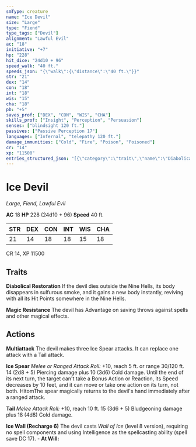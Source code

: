 ```yaml
---
smType: creature
name: "Ice Devil"
size: "Large"
type: "Fiend"
type_tags: ["Devil"]
alignment: "Lawful Evil"
ac: "18"
initiative: "+7"
hp: "228"
hit_dice: "24d10 + 96"
speed_walk: "40 ft."
speeds_json: "{\"walk\":{\"distance\":\"40 ft.\"}}"
str: "21"
dex: "14"
con: "18"
int: "18"
wis: "15"
cha: "18"
pb: "+5"
saves_prof: ["DEX", "CON", "WIS", "CHA"]
skills_prof: ["Insight", "Perception", "Persuasion"]
senses: ["blindsight 120 ft."]
passives: ["Passive Perception 17"]
languages: ["Infernal", "telepathy 120 ft."]
damage_immunities: ["Cold", "Fire", "Poison", "Poisoned"]
cr: "14"
xp: "11500"
entries_structured_json: "[{\"category\":\"trait\",\"name\":\"Diabolical Restoration\",\"text\":\"If the devil dies outside the Nine Hells, its body disappears in sulfurous smoke, and it gains a new body instantly, reviving with all its Hit Points somewhere in the Nine Hells.\"},{\"category\":\"trait\",\"name\":\"Magic Resistance\",\"text\":\"The devil has Advantage on saving throws against spells and other magical effects.\"},{\"category\":\"action\",\"name\":\"Multiattack\",\"text\":\"The devil makes three Ice Spear attacks. It can replace one attack with a Tail attack.\"},{\"category\":\"action\",\"name\":\"Ice Spear\",\"text\":\"*Melee or Ranged Attack Roll:* +10, reach 5 ft. or range 30/120 ft. 14 (2d8 + 5) Piercing damage plus 10 (3d6) Cold damage. Until the end of its next turn, the target can't take a Bonus Action or Reaction, its Speed decreases by 10 feet, and it can move or take one action on its turn, not both. HitomThe spear magically returns to the devil's hand immediately after a ranged attack.\",\"damage\":\"14 (2d8 + 5) Piercing\"},{\"category\":\"action\",\"name\":\"Tail\",\"text\":\"*Melee Attack Roll:* +10, reach 10 ft. 15 (3d6 + 5) Bludgeoning damage plus 18 (4d8) Cold damage.\",\"kind\":\"Melee Attack Roll\",\"to_hit\":\"+10\",\"range\":\"10 ft\",\"damage\":\"15 (3d6 + 5) Bludgeoning\"},{\"category\":\"action\",\"name\":\"Ice Wall\",\"recharge\":\"Recharge 6\",\"text\":\"The devil casts *Wall of Ice* (level 8 version), requiring no spell components and using Intelligence as the spellcasting ability (spell save DC 17). - **At Will:**\"}]"
---
```


# Ice Devil
*Large, Fiend, Lawful Evil*

**AC** 18
**HP** 228 (24d10 + 96)
**Speed** 40 ft.

| STR | DEX | CON | INT | WIS | CHA |
| --- | --- | --- | --- | --- | --- |
| 21 | 14 | 18 | 18 | 15 | 18 |

CR 14, XP 11500

## Traits

**Diabolical Restoration**
If the devil dies outside the Nine Hells, its body disappears in sulfurous smoke, and it gains a new body instantly, reviving with all its Hit Points somewhere in the Nine Hells.

**Magic Resistance**
The devil has Advantage on saving throws against spells and other magical effects.

## Actions

**Multiattack**
The devil makes three Ice Spear attacks. It can replace one attack with a Tail attack.

**Ice Spear**
*Melee or Ranged Attack Roll:* +10, reach 5 ft. or range 30/120 ft. 14 (2d8 + 5) Piercing damage plus 10 (3d6) Cold damage. Until the end of its next turn, the target can't take a Bonus Action or Reaction, its Speed decreases by 10 feet, and it can move or take one action on its turn, not both. HitomThe spear magically returns to the devil's hand immediately after a ranged attack.

**Tail**
*Melee Attack Roll:* +10, reach 10 ft. 15 (3d6 + 5) Bludgeoning damage plus 18 (4d8) Cold damage.

**Ice Wall (Recharge 6)**
The devil casts *Wall of Ice* (level 8 version), requiring no spell components and using Intelligence as the spellcasting ability (spell save DC 17). - **At Will:**
